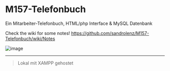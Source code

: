 # M157-Telefonbuch
Ein Mitarbeiter-Telefonbuch, HTML/php Interface &amp; MySQL Datenbank

Check the wiki for some notes! https://github.com/sandrolenz/M157-Telefonbuch/wiki/Notes

![image](https://user-images.githubusercontent.com/59011553/138664913-5421f9bb-7b62-4962-b0f1-d5c2a45020c7.png)

---

> Lokal mit XAMPP gehostet
